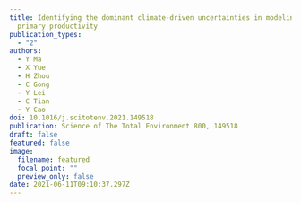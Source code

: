```yaml
---
title: Identifying the dominant climate-driven uncertainties in modeling gross
  primary productivity
publication_types:
  - "2"
authors:
  - Y Ma
  - X Yue
  - H Zhou
  - C Gong
  - Y Lei
  - C Tian
  - Y Cao
doi: 10.1016/j.scitotenv.2021.149518
publication: Science of The Total Environment 800, 149518
draft: false
featured: false
image:
  filename: featured
  focal_point: ""
  preview_only: false
date: 2021-06-11T09:10:37.297Z
---
```

